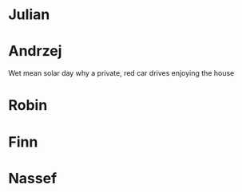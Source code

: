 # Julian


# Andrzej
Wet mean solar day
why a private, red car drives
enjoying the house

# Robin



# Finn



# Nassef